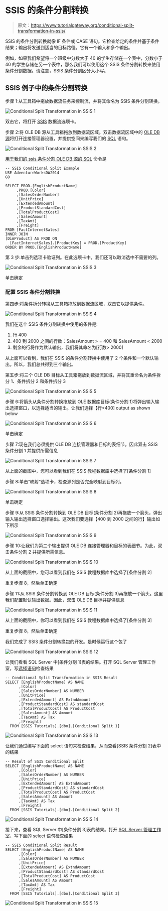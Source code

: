 # SSIS 的条件分割转换

> 原文：<https://www.tutorialgateway.org/conditional-split-transformation-in-ssis/>

SSIS 的条件分割转换就像 IF 条件或 CASE 语句。它检查给定的条件并基于条件结果；输出将发送到适当的目标路径。它有一个输入和多个输出。

例如，如果我们希望将一个班级中分数大于 40 的学生存储在一个表中，分数小于 40 的学生存储在另一个表中，那么我们可以使用这个 SSIS 条件分割转换来使用条件分割数据。请注意，SSIS 条件分割区分大小写。

## SSIS 例子中的条件分割转换

步骤 1:从工具箱中拖放数据流任务来控制流，并将其命名为 SSIS 条件分割转换。

![Conditional Split Transformation in SSIS 1](img/b9395d9fc8d2dd3ea71323fd611bd261.png)

双击它，将打开 [SSIS](https://www.tutorialgateway.org/ssis/) 数据流选项卡。

步骤 2:将 OLE DB 源从工具箱拖放到数据流区域。双击数据流区域中的 [OLE DB 源](https://www.tutorialgateway.org/ole-db-source-in-ssis/)将打开连接管理器设置，并提供空间来编写我们的 [SQL](https://www.tutorialgateway.org/sql/) 语句。

![Conditional Split Transformation in SSIS 2](img/378eec76615b07d2e7ff151cd58645e7.png)

[用于我们的 ssis 条件分割 OLE DB 源的 SQL](https://www.tutorialgateway.org/sql/) 命令是

```
-- SSIS Conditional Split Example
USE AdventureWorksDW2014
GO

SELECT PROD.[EnglishProductName]
     ,PROD.[Color]
     ,[SalesOrderNumber]
     ,[UnitPrice]
     ,[ExtendedAmount]
     ,[ProductStandardCost]
     ,[TotalProductCost]
     ,[SalesAmount]
     ,[TaxAmt]
     ,[Freight]
FROM [FactInternetSales]
INNER JOIN
[DimProduct] AS PROD ON
  [FactInternetSales].[ProductKey] = PROD.[ProductKey]
ORDER BY PROD.[EnglishProductName]
```

第 3 步:单击列选项卡验证列。在此选项卡中，我们还可以取消选中不需要的列。

![Conditional Split Transformation in SSIS 3](img/dd1396d35508d22d45765738049f0bd9.png)

单击确定

### 配置 SSIS 条件分割转换

第四步:将条件拆分转换从工具箱拖放到数据流区域，双击它以提供条件。

![Conditional Split Transformation in SSIS 4](img/fffd546a7c1948fcb623bd08cb4e3d05.png)

我们在这个 SSIS 条件分割转换中使用的条件是:

1.  行 400
2.  400 到 2000 之间的行数：SalesAmount > = 400 和 SalesAmount < 2000
3.  剩余的行将作为默认输出，我们将其命名为[行数> 2000]

从上面可以看到，我们在 SSIS 的条件分割转换中使用了 2 个条件和一个默认输出。所以，我们总共得到三个输出。

第五步:将三个 OLE DB 目标从工具箱拖放到数据流区域，并将其重命名为条件拆分 1、条件拆分 2 和条件拆分 3

![Conditional Split Transformation in SSIS 5](img/2f3743bf857457a1fcd00a1a901e4dce.png)

步骤 6:将箭头从条件分割转换拖放到 OLE 数据库目标(条件分割 1)将弹出输入输出选择窗口，以选择适当的输出。让我们选择【行<400] output as shown below

![Conditional Split Transformation in SSIS 6](img/1df5fa679c1fe51311bcfb356ff2ddca.png)

单击确定

步骤 7:现在我们必须提供 OLE DB 连接管理器和目标的表细节。因此双击 SSIS 条件分割 1 并提供所需信息

![Conditional Split Transformation in SSIS 7](img/c780091c7a426e830484562fb6cbb655.png)

从上面的截图中，您可以看到我们在 SSIS 教程数据库中选择了[条件分割 1]

步骤 8:单击“映射”选项卡，检查源列是否完全映射到目标列。

![Conditional Split Transformation in SSIS 8](img/49ae3066fd0b6cb66c2e87602b9c93bb.png)

单击确定

步骤 9:从 SSIS 条件分割转换到 OLE DB 目标(条件分割 2)再拖放一个箭头，弹出输入输出选择窗口选择输出。这次我们要选择【400 到 2000 之间的行】输出如下所示

![Conditional Split Transformation in SSIS 9](img/1aaf715d91e7cf4e637b7d1679027c65.png)

步骤 10:让我们为第二个输出提供 OLE DB 连接管理器和目标的表细节。为此，双击条件分割 2 并提供所需信息。

![Conditional Split Transformation in SSIS 10](img/4370a972282214848ab27a683a2d44e2.png)

从上面的截图中，您可以看到我们在 SSIS 教程数据库中选择了[条件分割 2]

重复步骤 8，然后单击确定

步骤 11:从 SSIS 条件分割转换到 OLE DB 目标(条件分割 3)再拖放一个箭头。这里我们配置默认输出数据。因此，双击 OLE DB 目标并提供信息

![Conditional Split Transformation in SSIS 11](img/0d1b1b7c9c2172ebea9c290e00c0856e.png)

从上面的截图中，你可以看到我们在 SSIS 教程数据库中选择了[条件分割 3]

重复步骤 8，然后单击确定

我们完成了 SSIS 条件分割转换包的开发。是时候运行这个包了

![Conditional Split Transformation in SSIS 12](img/3595a87db6e214070bf97c06b233fb94.png)

让我们看看 SQL Server 中[条件分割 1]表的结果。打开 SQL Server 管理工作室，写[选择语句](https://www.tutorialgateway.org/sql-select-statement/)检查结果

```
-- Conditional Split Transformation in SSIS Result
SELECT [EnglishProductName] AS NAME
      ,[Color]
      ,[SalesOrderNumber] AS NUMBER
      ,[UnitPrice]
      ,[ExtendedAmount] AS ExtndAmount
      ,[ProductStandardCost] AS standardCost
      ,[TotalProductCost] AS ProductCost
      ,[SalesAmount] AS Amount
      ,[TaxAmt] AS Tax
      ,[Freight]
  FROM [SSIS Tutorials].[dbo].[Conditional Split 1]

```

![Conditional Split Transformation in SSIS 13](img/2b343b4c0d591496265e97eb0d7a4f22.png)

让我们通过编写下面的 select 语句来检查结果，从而查看[SSIS 条件分割 2]表中的结果

```
-- Result of SSIS Conditional Split
SELECT [EnglishProductName] AS NAME
      ,[Color]
      ,[SalesOrderNumber] AS NUMBER
      ,[UnitPrice]
      ,[ExtendedAmount] AS ExtndAmount
      ,[ProductStandardCost] AS standardCost
      ,[TotalProductCost] AS ProductCost
      ,[SalesAmount] AS Amount
      ,[TaxAmt] AS Tax
      ,[Freight]
  FROM [SSIS Tutorials].[dbo].[Conditional Split 2]

```

![Conditional Split Transformation in SSIS 14](img/51a4c83ee20214f845e874ebc97b675c.png)

接下来，查看 SQL Server 中[条件分割 3]表的结果。打开 [SQL Server 管理工作室](https://www.tutorialgateway.org/sql-server-management-studio/)，写下面的 select 语句检查结果

```
-- SSIS Conditional Split Result
SELECT [EnglishProductName] AS NAME
      ,[Color]
      ,[SalesOrderNumber] AS NUMBER
      ,[UnitPrice]
      ,[ExtendedAmount] AS ExtndAmount
      ,[ProductStandardCost] AS standardCost
      ,[TotalProductCost] AS ProductCost
      ,[SalesAmount] AS Amount
      ,[TaxAmt] AS Tax
      ,[Freight]
  FROM [SSIS Tutorials].[dbo].[Conditional Split 3]

```

![Conditional Split Transformation in SSIS 15](img/eaee54e4ae683daf2c278f3c48446480.png)